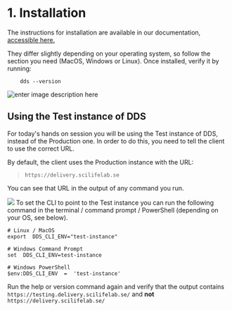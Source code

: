 # 1. Installation

The instructions for installation are available in our documentation, [accessible here.](https://scilifelabdatacentre.github.io/dds_cli/#install-the-command-line-interface-cli-dds-cli)

They differ slightly depending on your operating system, so follow the section you need (MacOS, Windows or Linux). Once installed, verify it by running:

~~~
    dds --version
~~~

![enter image description here](https://scilifelabdatacentre.github.io/dds_cli/_images/dds-version.svg)

## Using the Test instance of DDS

For today's hands on session you will be using the Test instance of DDS, instead of the Production one. In order to do this, you need to tell the client to use the correct URL.

By default, the client uses the Production instance with the URL: 

> `https://delivery.scilifelab.se`

You can see that URL in the output of any command you run.
 
 ![](https://scilifelabdatacentre.github.io/dds_cli/_images/dds-help-2.svg)
To set the CLI to point to the Test instance you can run the following command in the terminal / command prompt / PowerShell (depending on your OS, see below).

 ~~~
 # Linux / MacOS
export  DDS_CLI_ENV="test-instance"

# Windows Command Prompt
set  DDS_CLI_ENV=test-instance

# Windows PowerShell
$env:DDS_CLI_ENV  =  'test-instance'
 ~~~


Run the help or version command again and verify that the output contains
 `https://testing.delivery.scilifelab.se/` 
and **not** 
`https://delivery.scilifelab.se/`